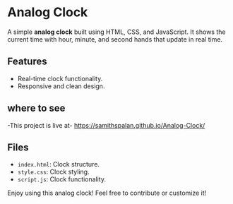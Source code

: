 # Analog Clock

A simple **analog clock** built using HTML, CSS, and JavaScript. It shows the current time with hour, minute, and second hands that update in real time.

## Features
- Real-time clock functionality.
- Responsive and clean design.

## where to see
-This project is live at- https://samithspalan.github.io/Analog-Clock/

## Files
- `index.html`: Clock structure.
- `style.css`: Clock styling.
- `script.js`: Clock functionality.

Enjoy using this analog clock! Feel free to contribute or customize it!

